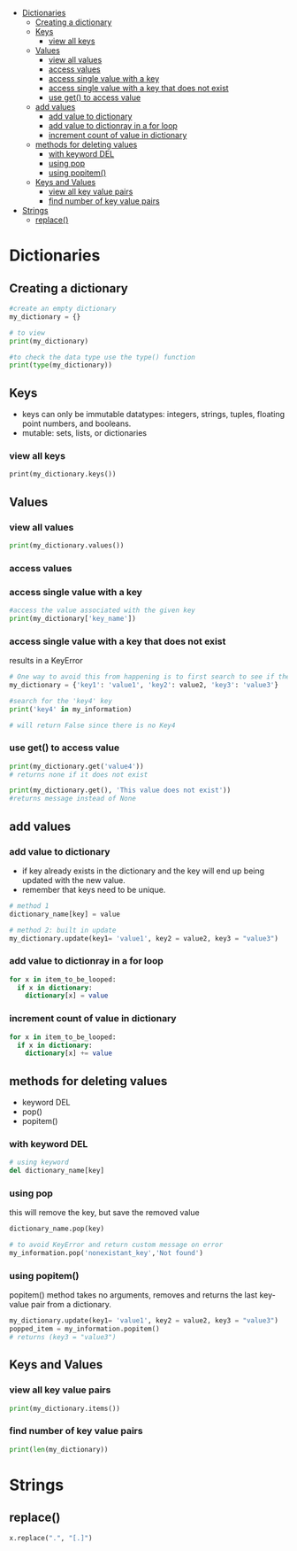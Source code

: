 
- [Dictionaries](#dictionaries)
  - [Creating a dictionary](#creating-a-dictionary)
  - [Keys](#keys)
    - [view all keys](#view-all-keys)
  - [Values](#values)
    - [view all values](#view-all-values)
    - [access values](#access-values)
    - [access single value with a key](#access-single-value-with-a-key)
    - [access single value with a key that does not exist](#access-single-value-with-a-key-that-does-not-exist)
    - [use get() to access value](#use-get-to-access-value)
  - [add values](#add-values)
    - [add value to dictionary](#add-value-to-dictionary)
    - [add value to dictionray in a for loop](#add-value-to-dictionray-in-a-for-loop)
    - [increment count of value in dictionary](#increment-count-of-value-in-dictionary)
  - [methods for deleting values](#methods-for-deleting-values)
    - [with keyword DEL](#with-keyword-del)
    - [using pop](#using-pop)
    - [using popitem()](#using-popitem)
  - [Keys and Values](#keys-and-values)
    - [view all key value pairs](#view-all-key-value-pairs)
    - [find number of key value pairs](#find-number-of-key-value-pairs)
- [Strings](#strings)
  - [replace()](#replace)


# Dictionaries 

## Creating a dictionary 
```python
#create an empty dictionary
my_dictionary = {} 

# to view
print(my_dictionary) 

#to check the data type use the type() function
print(type(my_dictionary))
```

## Keys
- keys can only be immutable datatypes: integers, strings, tuples, floating point numbers, and booleans.
- mutable: sets, lists, or dictionaries

### view all keys 
```sql
print(my_dictionary.keys())
```

## Values
### view all values 
```python
print(my_dictionary.values())
```
### access values
### access single value with a key
```python
#access the value associated with the given key
print(my_dictionary['key_name'])
```
### access single value with a key that does not exist 
results in a KeyError 
```python
# One way to avoid this from happening is to first search to see if the key is in the dictionary in the first place.
my_dictionary = {'key1': 'value1', 'key2': value2, 'key3': 'value3'}

#search for the 'key4' key
print('key4' in my_information)

# will return False since there is no Key4
```
### use get() to access value 
```python
print(my_dictionary.get('value4'))
# returns none if it does not exist

print(my_dictionary.get(), 'This value does not exist'))
#returns message instead of None
```
## add values

### add value to dictionary
- if key already exists in the dictionary and the key will end up being updated with the new value.
- remember that keys need to be unique.
```python
# method 1
dictionary_name[key] = value

# method 2: built in update
my_dictionary.update(key1= 'value1', key2 = value2, key3 = "value3")
```
### add value to dictionray in a for loop

```sql
for x in item_to_be_looped:
  if x in dictionary:
    dictionary[x] = value 
```
### increment count of value in dictionary

```sql
for x in item_to_be_looped:
  if x in dictionary:
    dictionary[x] += value 
```
## methods for deleting values 
- keyword DEL
- pop()
- popitem()

### with keyword DEL
```python
# using keyword
del dictionary_name[key]
```
### using pop
this will remove the key, but save the removed value 
```python
dictionary_name.pop(key)

# to avoid KeyError and return custom message on error
my_information.pop('nonexistant_key','Not found')
```

### using popitem()
popitem() method takes no arguments, removes and returns the last key-value pair from a dictionary.
```python 
my_dictionary.update(key1= 'value1', key2 = value2, key3 = "value3")
popped_item = my_information.popitem()
# returns (key3 = "value3")
```
## Keys and Values

### view all key value pairs
```python
print(my_dictionary.items())
```
### find number of key value pairs
```python
print(len(my_dictionary))
```

# Strings

## replace()

```python
x.replace(".", "[.]")
``` 